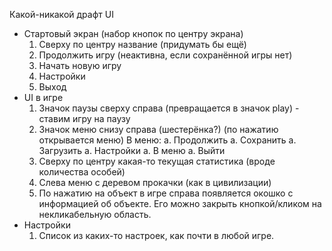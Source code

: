 Какой-никакой драфт UI

* Стартовый экран (набор кнопок по центру экрана)
	1. Сверху по центру название (придумать бы ещё)
	1. Продолжить игру (неактивна, если сохранённой игры нет)
 	1. Начать новую игру
 	1. Настройки
 	1. Выход
* UI в игре
	1. Значок паузы сверху справа (превращается в значок play) - ставим игру на паузу
	1. Значок меню снизу справа (шестерёнка?) (по нажатию открывается меню)
		В меню:
		a. Продолжить
		a. Сохранить
		а. Загрузить
		а. Настройки
		a. В меню
		а. Выйти
	1. Сверху по центру какая-то текущая статистика (вроде количества особей)
	1. Слева меню с деревом прокачки (как в цивилизации)
	1. По нажатию на объект в игре справа появляется окошко с информацией об объекте. Его можно закрыть кнопкой/кликом на некликабельную область.
* Настройки
	1. Список из каких-то настроек, как почти в любой игре.
